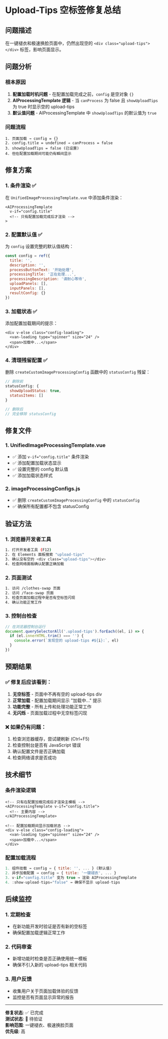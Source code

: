# Upload-Tips 空标签修复总结

## 问题描述

在一键褪衣和极速换脸页面中，仍然出现空的 `<div class="upload-tips"></div>` 标签，影响页面显示。

## 问题分析

### 根本原因
1. **配置加载时机问题** - 在配置加载完成之前，`config` 是空对象 `{}`
2. **AIProcessingTemplate 逻辑** - 当 `canProcess` 为 false 且 `showUploadTips` 为 true 时显示空的 upload-tips
3. **默认值问题** - AIProcessingTemplate 中 `showUploadTips` 的默认值为 `true`

### 问题流程
```
1. 页面加载 → config = {}
2. config.title = undefined → canProcess = false
3. showUploadTips = false (已设置)
4. 但在配置加载期间可能仍有瞬间显示
```

## 修复方案

### 1. 条件渲染 ✅
在 `UnifiedImageProcessingTemplate.vue` 中添加条件渲染：
```vue
<AIProcessingTemplate
  v-if="config.title"
  <!-- 只有配置加载完成后才渲染 -->
>
```

### 2. 配置默认值 ✅
为 `config` 设置完整的默认值结构：
```javascript
const config = ref({
  title: '',
  description: '',
  processButtonText: '开始处理',
  processingTitle: '正在处理...',
  processingDescription: '请耐心等待',
  uploadPanels: [],
  inputPanels: [],
  resultConfig: {}
})
```

### 3. 加载状态 ✅
添加配置加载期间的提示：
```vue
<div v-else class="config-loading">
  <van-loading type="spinner" size="24" />
  <span>加载中...</span>
</div>
```

### 4. 清理残留配置 ✅
删除 `createCustomImageProcessingConfig` 函数中的 `statusConfig` 残留：
```javascript
// 删除前
statusConfig: {
  showUploadStatus: true,
  statusItems: []
}

// 删除后
// 完全移除 statusConfig
```

## 修复文件

### 1. UnifiedImageProcessingTemplate.vue
- ✅ 添加 `v-if="config.title"` 条件渲染
- ✅ 添加配置加载状态显示
- ✅ 设置完整的 config 默认值
- ✅ 添加加载状态样式

### 2. imageProcessingConfigs.js
- ✅ 删除 `createCustomImageProcessingConfig` 中的 `statusConfig`
- ✅ 确保所有配置都不包含 statusConfig

## 验证方法

### 1. 浏览器开发者工具
```bash
1. 打开开发者工具 (F12)
2. 在 Elements 面板搜索 "upload-tips"
3. 确认没有空的 <div class="upload-tips"></div>
4. 检查网络面板确认配置正确加载
```

### 2. 页面测试
```bash
1. 访问 /clothes-swap 页面
2. 访问 /face-swap 页面
3. 检查页面加载过程中是否有空标签闪现
4. 确认功能正常工作
```

### 3. 控制台检查
```javascript
// 在浏览器控制台运行
document.querySelectorAll('.upload-tips').forEach((el, i) => {
  if (el.innerHTML.trim() === '') {
    console.error(`发现空的 upload-tips #${i}:`, el)
  }
})
```

## 预期结果

### ✅ 修复后应该看到：
1. **无空标签** - 页面中不再有空的 upload-tips div
2. **正常加载** - 配置加载期间显示 "加载中..." 提示
3. **功能完整** - 所有上传和处理功能正常工作
4. **无闪烁** - 页面加载过程中无空标签闪现

### ❌ 如果仍有问题：
1. 检查浏览器缓存，尝试硬刷新 (Ctrl+F5)
2. 检查控制台是否有 JavaScript 错误
3. 确认配置文件是否正确加载
4. 检查网络请求是否成功

## 技术细节

### 条件渲染逻辑
```vue
<!-- 只有在配置加载完成后才渲染主模板 -->
<AIProcessingTemplate v-if="config.title">
  <!-- 主要内容 -->
</AIProcessingTemplate>

<!-- 配置加载期间显示加载状态 -->
<div v-else class="config-loading">
  <van-loading type="spinner" size="24" />
  <span>加载中...</span>
</div>
```

### 配置加载流程
```javascript
1. 组件挂载 → config = { title: '', ... } (默认值)
2. 异步加载配置 → config = { title: '一键褪衣', ... }
3. v-if="config.title" 变为 true → 渲染 AIProcessingTemplate
4. :show-upload-tips="false" → 确保不显示 upload-tips
```

## 后续监控

### 1. 定期检查
- 在新功能开发时验证是否有新的空标签
- 确保配置加载逻辑正常工作

### 2. 代码审查
- 新增功能时检查是否正确使用统一模板
- 确保不引入新的 upload-tips 相关代码

### 3. 用户反馈
- 收集用户关于页面加载体验的反馈
- 监控是否有页面显示异常的报告

---

**修复状态**: ✅ 已完成  
**测试状态**: 🔄 待验证  
**影响范围**: 一键褪衣、极速换脸页面  
**优先级**: 高

